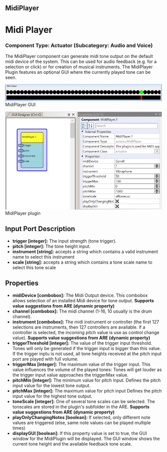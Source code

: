 ##

## MidiPlayer

# Midi Player

### Component Type: Actuator (Subcategory: Audio and Voice)

The MidiPlayer component can generate midi tone output on the default midi device of the system. This can be used for audio feedback (e.g. for a selection or click) or for creation of musical instruments. The MidiPlayer Plugin features an optional GUI where the currently played tone can be seen.

![Screenshot: MidiPlayer GUI](./img/MidiPanel.jpg "Screenshot: MidiPlayer GUI")  
MidiPlayer GUI

![Screenshot: MidiPlayer plugin](./img/MidiPlayer.jpg "Screenshot: MidiPlayer plugin")  
MidiPlayer plugin

## Input Port Description

- **trigger \[integer\]:** The input strength (tone trigger).
- **pitch \[integer\]:** The tone height input.
- **instrument \[string\]:** accepts a string which contains a valid instrument name to select this instrument
- **scale \[string\]:** accepts a string which contains a tone scale name to select this tone scale

## Properties

- **midiDevice \[combobox\]:** The Midi Output device. This combobox allows selection of an installed Midi device for tone output. **Supports value suggestions from ARE (dynamic property)**
- **channel \[combobox\]:** The midi channel (1-16, 10 usually is the drum channel).
- **instrument \[combobox\]:** The midi instrument or controller (the first 127 selections are instruments, then 127 controllers are available. if a controller is selected, the incoming pitch value is use as control change value). **Supports value suggestions from ARE (dynamic property)**
- **triggerThreshold \[integer\]:** The value of the trigger input threshold. Tones will only be generated if the trigger input is bigger than this value. If the trigger inptu is not used, all tone heights received at the pitch input port are played with full volume.
- **triggerMax \[integer\]:** The maximum value of the trigger input. This value influences the volume of the played tones: Tones will get louder as the trigger input value approaches the triggerMax value.
- **pitchMin \[integer\]:** The minimum value for pitch input. Defines the pitch input value for the lowest tone output.
- **pitchMax \[integer\]:** The maximum value for pitch input Defines the pitch input value for the highest tone output.
- **toneScale \[integer\]:** One of several tone scales can be selected. The tonscales are stored in the plugin's subfolder in the ARE. **Supports value suggestions from ARE (dynamic property)**
- **playOnlyChangingNotes \[boolean\]:** If selected, only different note values are triggered (else, same note values can be played multiple times)
- **displayGUI \[boolean\]:** If this property value is set to true, the GUI window for the MidiPlugin will be displayed. The GUI window shows the current tone height and the available feedback tone scale.
